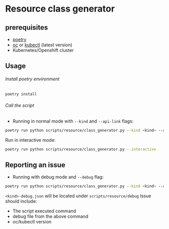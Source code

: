 # Resource class generator

## prerequisites

- [poetry](https://python-poetry.org/)
- [oc](https://mirror.openshift.com/pub/openshift-v4/x86_64/clients/ocp/stable/) or [kubectl](https://kubernetes.io/docs/tasks/tools/) (latest version)
- Kubernetes/Openshift cluster

## Usage

###### Install poetry environment

```bash
poetry install
```

###### Call the script

- Running in normal mode with `--kind` and `--api-link` flags:

```bash
poetry run python scripts/resource/class_generator.py --kind <kind> --api-link <link to resource API or DOC>

```

Run in interactive mode:

```bash
poetry run python scripts/resource/class_generator.py --interactive
```

## Reporting an issue

- Running with debug mode and `--debug` flag:

```bash
poetry run python scripts/resource/class_generator.py --kind <kind> --api-link <link to resource API or DOC> --debug
```

`<kind>-debug.json` will be located under `scripts/resource/debug`
Issue should include:

- The script executed command
- debug file from the above command
- oc/kubectl version
